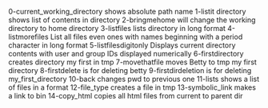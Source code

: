 0-current_working_directory shows absolute path name
1-listit directory shows list of contents in directory
2-bringmehome will change the working directory to home directory
3-listfiles lists directory in long format
4-listmorefiles List all files even ones with names beginning with a period character in long format
5-listfilesdigitonly Displays current directory contents with user and group IDs displayed numerically
6-firstdirectory creates directory my first in tmp
7-movethatfile moves Betty to tmp my first directory
8-firstdelete is for deleting betty
9-firstdirdeletion is for deleting my_first_directory
10-back changes pwd to previous one
11-lists shows a list of files in a format 
 12-file_type creates a file in tmp
13-symbolic_link makes a link to bin
14-copy_html copies all html files from current to parent dir
